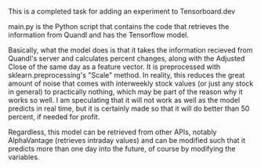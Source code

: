 This is a completed task for adding an experiment to Tensorboard.dev

main.py is the Python script that contains the code that retrieves the information from Quandl
and has the Tensorflow model.

Basically, what the model does is that it takes the information recieved from Quandl's server and calculates
percent changes, along with the Adjusted Close of the same day as a feature vector. It is preprocessed with
sklearn.preprocessing's "Scale" method. In reality, this reduces the great amount of noise that comes with
interweekly stock values (or just any stock in general) to practically nothing, which may be part of the reason why it 
works so well. I am speculating that it will not work as well as the model predicts in real time, but it is
certainly made so that it will do better than 50 percent, if needed for profit.

Regardless, this model can be retrieved from other APIs, notably AlphaVantage (retrieves intraday values) and can be
modified such that it predicts more than one day into the future, of course by modifying the variables.
